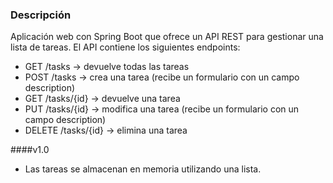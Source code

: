 ### Descripción

Aplicación web con Spring Boot que ofrece un API REST para gestionar una lista de tareas. El API contiene los siguientes endpoints:

- GET /tasks -> devuelve todas las tareas
- POST /tasks -> crea una tarea (recibe un formulario con un campo description)
- GET /tasks/{id} -> devuelve una tarea
- PUT /tasks/{id} -> modifica una tarea (recibe un formulario con un campo description)
- DELETE /tasks/{id} -> elimina una tarea

####v1.0
- Las tareas se almacenan en memoria utilizando una lista.
